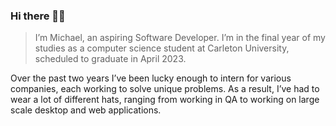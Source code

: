 ### Hi there 👋🏿

>I’m Michael, an aspiring Software Developer. I’m in the final year of my studies as a computer science student at Carleton University, scheduled to graduate in April 2023.

Over the past two years I’ve been lucky enough to intern for various companies, each working to solve unique problems. As a result, I’ve had to wear a lot of different hats, ranging from working in QA to working on large scale desktop and web applications.
